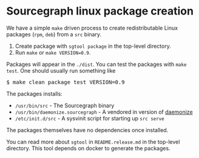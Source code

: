 # Sourcegraph linux package creation

We have a simple `make` driven process to create redistributable Linux
packages (`rpm`, `deb`) from a `src` binary.

1. Create package with `sgtool package` in the top-level directory.
1. Run `make` or `make VERSION=0.9`.

Packages will appear in the `./dist`. You can test the packages with
`make test`. One should usually run something like

<pre>
$ make clean package test VERSION=0.9
</pre>

The packages installs:

* `/usr/bin/src` - The Sourcegraph binary
* `/usr/bin/daemonize.sourcegraph` - A vendored in version of
  [daemonize](http://software.clapper.org/daemonize/)
* `/etc/init.d/src` - A sysvinit script for starting up `src serve`

The packages themselves have no dependencies once installed.

You can read more about `sgtool` in `README.release.md` in the top-level
directory. This tool depends on docker to generate the packages.
